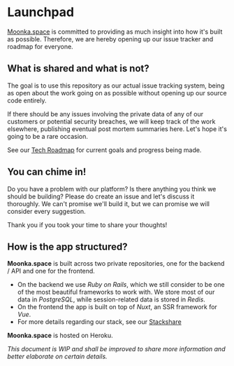 # Launchpad

[Moonka.space](https://moonka.space) is committed to providing as much insight into how it's built as possible. Therefore, we are hereby opening up our issue tracker and roadmap for everyone.

## What is shared and what is not?

The goal is to use this repository as our actual issue tracking system, being as open about the work going on as possible without opening up our source code entirely.

If there should be any issues involving the private data of any of our customers or potential security breaches, we will keep track of the work elsewhere, publishing eventual post mortem summaries here. Let's hope it's going to be a rare occasion.

See our [Tech Roadmap](https://github.com/moonkaspace/launchpad/projects/1) for current goals and progress being made.

## You can chime in!

Do you have a problem with our platform? Is there anything you think we should be building? Please do create an issue and let's discuss it thoroughly. We can't promise we'll build it, but we can promise we will consider every suggestion.

Thank you if you took your time to share your thoughts!

## How is the app structured?

**Moonka.space** is built across two private repositories, one for the backend / API and one for the frontend.

- On the backend we use _Ruby on Rails_, which we still consider to be one of the most beautiful frameworks to work with. We store most of our data in _PostgreSQL_, while session-related data is stored in _Redis_. 
- On the frontend the app is built on top of _Nuxt_, an SSR framework for _Vue_.
- For more details regarding our stack, see our [Stackshare](https://stackshare.io/moonka-space/tools#stack)

**Moonka.space** is hosted on Heroku.

_This document is WIP and shall be improved to share more information and better elaborate on certain details._
